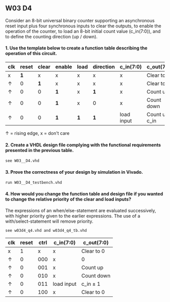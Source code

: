 ## W03 D4

Consider an 8-bit universal binary counter supporting an asynchronous reset input plus four synchronous inputs to clear the outputs, to enable the operation of the counter, to load an 8-bit initial count value (c_in(7:0)), and to define the counting direction (up / down).


#### 1. Use the template below to create a function table describing the operation of this circuit.

clk    | reset |clear  | enable | load   | direction | c_in(7:0)       | c_out(7:0)
------ |------ |------ | ------ | ------ | ------    | --------------- | ------ 
x      |**1**  |x      | x      | x      | x         | x               | Clear to 0
↑      |0      |**1**  | x      | x      | x         | x               | Clear to 0
↑      |0      |0      |**1**   | x      |**1**      | x               | Count up
↑      |0      |0      |**1**   | x      | 0         | x               | Count down
↑      |0      |0      |**1**   |**1**   |**1**      | load input      | Count up c_in



↑ = rising edge, x = don't care

#### 2. Create a VHDL design file complying with the functional requirements presented in the previous table.

```see W03__D4.vhd ```

#### 3. Prove the correctness of your design by simulation in Vivado.

``` run W03__D4_testbench.vhd ```

#### 4. How would you change the function table and design file if you wanted to change the relative priority of the clear and load inputs?
The expressions of an when/else-statement are evaluated successively, with higher priority given to the earlier expressions. The use of a with/select-statement will remove priority.

``` see w03d4_q4.vhd and w03d4_q4_tb.vhd ```

clk    | reset |ctrl   | c_in(7:0) | c_out(7:0)
------ |------ |------ | ------    | --------
x      |1      |x      |x          |Clear to 0
↑      |0      |000    |x          |0
↑      |0      |001    |x          |Count up
↑      |0      |010    |x          |Count down
↑      |0      |011    |load input |c_in ± 1
↑      |0      |100    |x          |Clear to 0
